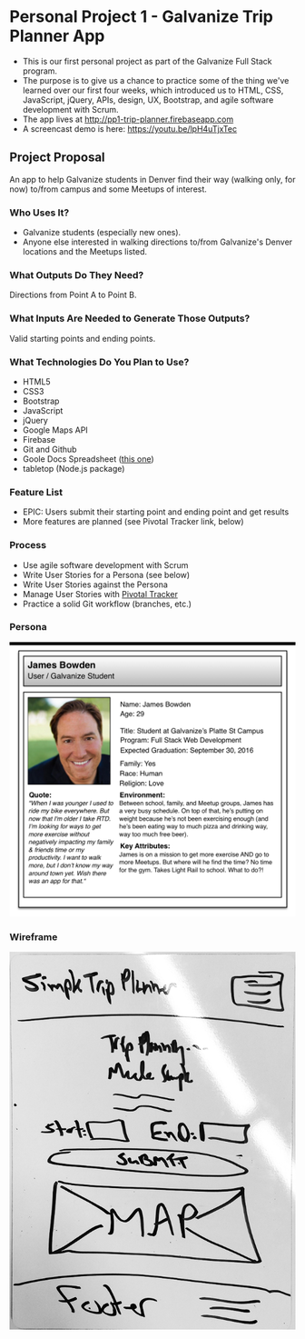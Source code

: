 # Personal Project 1 - Galvanize Trip Planner App

* This is our first personal project as part of the Galvanize Full Stack program.
* The purpose is to give us a chance to practice some of the thing we've learned over our first four weeks, which introduced us to HTML, CSS, JavaScript, jQuery, APIs, design, UX, Bootstrap, and agile software development with Scrum.
* The app lives at http://pp1-trip-planner.firebaseapp.com
* A screencast demo is here: https://youtu.be/lpH4uTjxTec

## Project Proposal

An app to help Galvanize students in Denver find their way (walking only, for now) to/from campus and some Meetups of interest.

### Who Uses It?

* Galvanize students (especially new ones).
* Anyone else interested in walking directions to/from Galvanize's Denver locations and the Meetups listed.

### What Outputs Do They Need?

Directions from Point A to Point B.

### What Inputs Are Needed to Generate Those Outputs?

Valid starting points and ending points.

### What Technologies Do You Plan to Use?

* HTML5
* CSS3
* Bootstrap
* JavaScript
* jQuery
* Google Maps API
* Firebase
* Git and Github
* Goole Docs Spreadsheet ([this one](https://docs.google.com/spreadsheets/d/1MmZROtcJNQnDB1Oi2CDSrSFqNNV5h-Xp0_LsgLMGj3k/edit#gid=0))
* tabletop (Node.js package)

### Feature List

* EPIC: Users submit their starting point and ending point and get results
* More features are planned (see Pivotal Tracker link, below)

### Process

* Use agile software development with Scrum
* Write User Stories for a Persona (see below)
* Write User Stories against the Persona
* Manage User Stories with [Pivotal Tracker](https://www.pivotaltracker.com/n/projects/1590193)
* Practice a solid Git workflow (branches, etc.)

### Persona

![Persona](persona.png)

### Wireframe

![Persona](wireframe.png)
